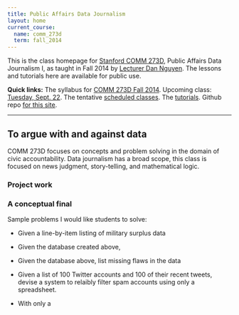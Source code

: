 ```yaml
---
title: Public Affairs Data Journalism
layout: home
current_course:
  name: comm_273d
  term: fall_2014
---
```


This is the class homepage for [Stanford COMM 273D](/lectures/comm_273d/2014_fall), Public Affairs Data Journalism I, as taught in Fall 2014 by [Lecturer Dan Nguyen](http://stanford.edu/~dun). The lessons and tutorials here are available for public use.

__Quick links:__ The syllabus for [COMM 273D Fall 2014](/lectures/comm_273d/2014_fall). Upcoming class: [Tuesday, Sept. 22](/2014-09-22). The tentative [scheduled classes](#lectures). The [tutorials](#tutorials). Github repo [for this site](https://github.com/public-affairs-data-journalism/comm273d).


--------------

## To argue with and against data

COMM 273D focuses on concepts and problem solving in the domain of civic accountability. Data journalism has a broad scope, this class is focused on news judgment, story-telling, and mathematical logic.



### Project work



### A conceptual final

Sample problems I would like students to solve:

- Given a line-by-item listing of military surplus data 
- Given the database created above, 
- Given the database above, list missing flaws in the data

- Given a list of 100 Twitter accounts and 100 of their recent tweets, devise a system to relaibly filter spam accounts using only a spreadsheet.
- With only a 
